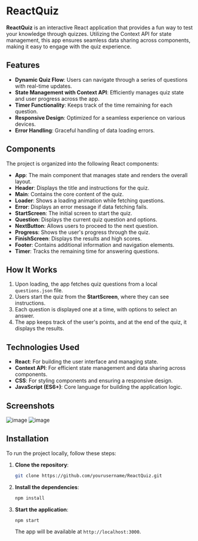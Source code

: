 # ReactQuiz

**ReactQuiz** is an interactive React application that provides a fun way to test your knowledge through quizzes. Utilizing the Context API for state management, this app ensures seamless data sharing across components, making it easy to engage with the quiz experience.

## Features

- **Dynamic Quiz Flow**: Users can navigate through a series of questions with real-time updates.
- **State Management with Context API**: Efficiently manages quiz state and user progress across the app.
- **Timer Functionality**: Keeps track of the time remaining for each question.
- **Responsive Design**: Optimized for a seamless experience on various devices.
- **Error Handling**: Graceful handling of data loading errors.

## Components

The project is organized into the following React components:

- **App**: The main component that manages state and renders the overall layout.
- **Header**: Displays the title and instructions for the quiz.
- **Main**: Contains the core content of the quiz.
- **Loader**: Shows a loading animation while fetching questions.
- **Error**: Displays an error message if data fetching fails.
- **StartScreen**: The initial screen to start the quiz.
- **Question**: Displays the current quiz question and options.
- **NextButton**: Allows users to proceed to the next question.
- **Progress**: Shows the user's progress through the quiz.
- **FinishScreen**: Displays the results and high scores.
- **Footer**: Contains additional information and navigation elements.
- **Timer**: Tracks the remaining time for answering questions.

## How It Works

1. Upon loading, the app fetches quiz questions from a local `questions.json` file.
2. Users start the quiz from the **StartScreen**, where they can see instructions.
3. Each question is displayed one at a time, with options to select an answer.
4. The app keeps track of the user's points, and at the end of the quiz, it displays the results.

## Technologies Used

- **React**: For building the user interface and managing state.
- **Context API**: For efficient state management and data sharing across components.
- **CSS**: For styling components and ensuring a responsive design.
- **JavaScript (ES6+)**: Core language for building the application logic.

## Screenshots

![image](https://github.com/user-attachments/assets/086580df-c60f-4f70-b9a7-d591fa65372c)
![image](https://github.com/user-attachments/assets/46bb4899-1fdd-4fb4-9b6d-2d71805e5737)



## Installation

To run the project locally, follow these steps:

1. **Clone the repository**:
   ```bash
   git clone https://github.com/yourusername/ReactQuiz.git
   ```
2. **Install the dependencies**:
   ```bash
   npm install
   ```
3. **Start the application**:
   ```bash
   npm start
   ```

   The app will be available at `http://localhost:3000`.
